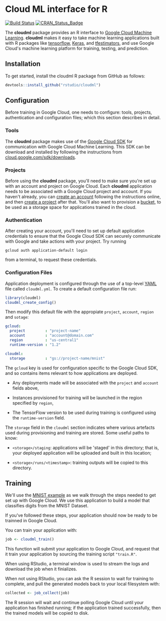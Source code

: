 Cloud ML interface for R
================

[![Build Status](https://travis-ci.org/rstudio/cloudml.svg?branch=master)](https://travis-ci.org/rstudio/cloudml) [![CRAN\_Status\_Badge](https://www.r-pkg.org/badges/version/cloudml)](https://cran.r-project.org/package=cloudml)

The **cloudml** package provides an R interface to [Google Cloud Machine Learning](https://cloud.google.com/ml-engine/). **cloudml** makes it easy to take machine learning applications built with R packages like [tensorflow](https://tensorflow.rstudio.com/), [Keras](https://keras.rstudio.com/), and [tfestimators](https://tensorflow.rstudio.com/tfestimators/), and use Google Cloud's machine learning platform for training, testing, and prediction.

Installation
------------

To get started, install the cloudml R package from GitHub as follows:

``` r
devtools::install_github("rstudio/cloudml")
```

Configuration
-------------

Before training in Google Cloud, one needs to configure: tools, projects, authentication and configuration files; which this section describes in detail.

### Tools

The **cloudml** package makes use of the [Google Cloud SDK](https://cloud.google.com/sdk/) for communication with Google Cloud Machine Learning. This SDK can be download and installed by following the instructions from [cloud.google.com/sdk/downloads](https://cloud.google.com/sdk/downloads).

### Projects

Before using the **cloudml** package, you'll need to make sure you're set up with an account and project on Google Cloud. Each **cloudml** application needs to be associated with a Google Cloud project and account. If you haven't already, you can [create an account](https://console.cloud.google.com) following the instructions online, and then [create a project](https://cloud.google.com/resource-manager/docs/creating-managing-projects) after that. You'll also want to provision a [bucket](https://cloud.google.com/storage/docs/creating-buckets), to be used as a storage space for applications trained in the cloud.

### Authentication

After creating your account, you'll need to set up default application credentials to ensure that the Google Cloud SDK can securely communicate with Google and take actions with your project. Try running

    gcloud auth application-default login

from a terminal, to request these credentials.

### Configuration Files

Application deployment is configured through the use of a top-level [YAML](http://yaml.org/) file called `cloudml.yml`. To create a default configuration file run:

``` r
library(cloudml)
cloudml_create_config()
```

Then modify this default file with the appropiate `project`, `account`, `region` and `sotage`:

``` yml
gcloud:
  project         : "project-name"
  account         : "account@domain.com"
  region          : "us-central1"
  runtime-version : "1.2"

cloudml:
  storage         : "gs://project-name/mnist"
```

The `gcloud` key is used for configuration specific to the Google Cloud SDK, and so contains items relevant to how applications are deployed.

-   Any deployments made will be associated with the `project` and `account` fields above,

-   Instances provisioned for training will be launched in the region specified by `region`,

-   The TensorFlow version to be used during training is configured using the `runtime-version` field.

The `storage` field in the `cloudml` section indicates where various artefacts used during provisioning and training are stored. Some useful paths to know:

-   `<storage>/staging`: applications will be 'staged' in this directory; that is, your deployed application will be uploaded and built in this location;

-   `<storage>/runs/<timestamp>`: training outputs will be copied to this directory.

Training
--------

We'll use the [MNIST example](https://github.com/rstudio/cloudml/tree/master/inst/examples/mnist/train.R) as we walk through the steps needed to get set up with Google Cloud. We use this application to build a model that classifies digits from the MNIST Dataset.

If you've followed these steps, your application should now be ready to be trainned in Google Cloud.

You can train your application with:

``` r
job <- cloudml_train()
```

This function will submit your application to Google Cloud, and request that it train your application by sourcing the training script `"train.R"`.

When using RStudio, a terminal window is used to stream the logs and download the job when it finializes.

When not using RStudio, you can ask the R session to wait for training to complete, and pull the generated models back to your local filesystem with:

``` r
collected <- job_collect(job)
```

The R session will wait and continue polling Google Cloud until your application has finished running; if the application trained successfully, then the trained models will be copied to disk.
